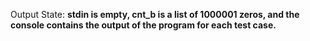 Output State: **stdin is empty, cnt_b is a list of 1000001 zeros, and the console contains the output of the program for each test case.**